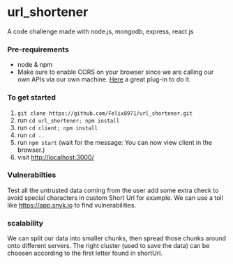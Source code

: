 # url_shortener

A code challenge made with node.js, mongodb, express, react.js

### Pre-requirements
- node & npm 
- Make sure to enable CORS on your browser since we are calling our own APIs via our own machine. 
  [Here](https://chrome.google.com/webstore/detail/allow-control-allow-origi/nlfbmbojpeacfghkpbjhddihlkkiljbi?hl=en) a great plug-in to do it.

### To get started

1. `git clone https://github.com/Felix8971/url_shortener.git`
2. run `cd url_shortener; npm install` 
3. run `cd client; npm install` 
4. run `cd ..` 
5. run `npm start` (wait for the message: You can now view client in the browser.)
6. visit <http://localhost:3000/> 

### Vulnerabilties
Test all the untrusted data coming from the user add some extra check to avoid special characters in custom Short Url for example.
We can use a toll like https://app.snyk.io to find vulnerabilities.
  
### scalability
We can split our data into smaller chunks, then spread those chunks around onto different servers.
The right cluster (used to save the data) can be choosen according to the first letter found in shortUrl.
 